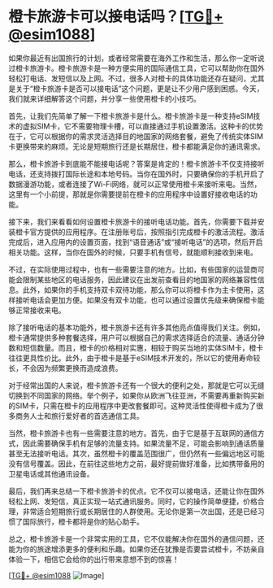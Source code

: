 # 橙卡旅游卡可以接电话吗？[[TG💪+ @esim1088](https://t.me/s/esim1088)]

如果你最近有出国旅行的计划，或者经常需要在海外工作和生活，那么你一定听说过橙卡旅游卡。橙卡旅游卡是一种方便实用的国际通信工具，它可以帮助你在国外轻松打电话、发短信以及上网。不过，很多人对橙卡的具体功能还存在疑问，尤其是关于“橙卡旅游卡是否可以接电话”这个问题，更是让不少用户感到困惑。今天，我们就来详细解答这个问题，并分享一些使用橙卡的小技巧。

首先，让我们先简单了解一下橙卡旅游卡是什么。橙卡旅游卡是一种支持eSIM技术的虚拟SIM卡，它不需要物理卡槽，可以直接通过手机设置激活。这种卡的优势在于，它可以根据你的需求灵活选择目的地国家的网络套餐，避免了传统实体SIM卡更换带来的麻烦。无论是短期旅行还是长期居住，橙卡都能满足你的通讯需求。

那么，橙卡旅游卡到底能不能接电话呢？答案是肯定的！橙卡旅游卡不仅支持接听电话，还支持拨打国际长途和本地号码。当你在国外时，只要确保你的手机开启了数据漫游功能，或者连接了Wi-Fi网络，就可以正常使用橙卡来接听来电。当然，这里有一个小前提，那就是你需要提前在橙卡的应用程序中设置好接收电话的功能。

接下来，我们来看看如何设置橙卡旅游卡的接听电话功能。首先，你需要下载并安装橙卡官方提供的应用程序。在注册账号后，按照指引完成橙卡的激活流程。激活完成后，进入应用内的设置页面，找到“语音通话”或“接听电话”的选项，然后开启相关功能。这样，当你在国外的时候，只要手机有信号，就能顺利接收到来电。

不过，在实际使用过程中，也有一些需要注意的地方。比如，有些国家的运营商可能会限制某些地区的电话服务，因此建议在出发前查看目的地国家的网络兼容性信息。此外，如果你的手机支持双卡双待功能，那么你可以将橙卡作为主卡使用，这样接听电话会更加方便。如果没有双卡功能，也可以通过设置优先级来确保橙卡能够正常接收来电。

除了接听电话的基本功能外，橙卡旅游卡还有许多其他亮点值得我们关注。例如，橙卡通常提供多种套餐选择，用户可以根据自己的需求选择适合的流量、通话分钟数和短信数量。而且，橙卡的价格相对实惠，相较于购买当地的实体SIM卡，橙卡往往更具性价比。此外，由于橙卡是基于eSIM技术开发的，所以它的使用寿命较长，不会因为频繁更换而造成浪费。

对于经常出国的人来说，橙卡旅游卡还有一个很大的便利之处，那就是它可以无缝切换到不同国家的网络。举个例子，如果你从欧洲飞往亚洲，不需要再重新购买新的SIM卡，只需在橙卡的应用程序中更改套餐即可。这种灵活性使得橙卡成为了很多商务人士和旅行爱好者的首选通信工具。

当然，橙卡旅游卡也有一些需要注意的地方。首先，由于它是基于互联网的通信方式，因此需要确保手机有足够的流量支持。如果流量不足，可能会影响到通话质量甚至无法接听电话。其次，虽然橙卡的覆盖范围很广，但仍然有一些偏远地区可能没有信号覆盖。因此，在前往这些地方之前，最好提前做好准备，比如携带备用的卫星电话或其他通讯设备。

最后，我们再来总结一下橙卡旅游卡的优点。它不仅可以接电话，还能让你在国外轻松上网、发短信，真正实现一站式通讯服务。同时，它的操作简单便捷，价格合理，非常适合短期旅行或长期居住的人群使用。无论你是第一次出国，还是已经习惯了国际旅行，橙卡都将是你的贴心助手。

总之，橙卡旅游卡是一个非常实用的工具，它不仅能解决你在国外的通信问题，还能为你的旅途增添更多的便利和乐趣。如果你还在犹豫是否要尝试橙卡，不妨亲自体验一下，相信它会给你的出行带来意想不到的惊喜！

[[TG💪+ @esim1088](https://t.me/s/esim1088) ![Image](https://i.postimg.cc/4NQfJmqS/Snipaste-2025-05-13-00-14-12.png)]